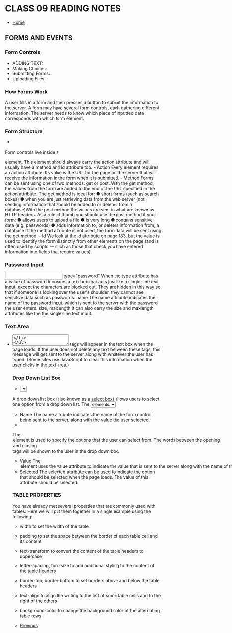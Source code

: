 # CLASS 09 READING NOTES

- [Home](https://seidomo.github.io/201-reading-notes/home) 

## FORMS AND EVENTS

### Form Controls
- ADDING TEXT:
- Making Choices:
- Submitting Forms:
- Uploading Files:

### How Forms Work

A user fills in a form and then presses a button
to submit the information to the server.
A form may have several form controls, each
gathering different information. The server
needs to know which piece of inputted data
corresponds with which form element.

### Form Structure

- <form>
Form controls live inside a
<form> element. This element
should always carry the action
attribute and will usually have a
method and id attribute too.
- Action
Every <form> element requires
an action attribute. Its value
is the URL for the page on the
server that will receive the
information in the form when it
is submitted.
- Method
Forms can be sent using one of
two methods: get or post.
With the get method, the values
from the form are added to
the end of the URL specified in
the action attribute. The get
method is ideal for:
● short forms (such as search
boxes)
● when you are just retrieving
data from the web server
(not sending information that
should be added to or deleted
from a database)With the post method the
values are sent in what are
known as HTTP headers. As a
rule of thumb you should use the
post method if your form:
● allows users to upload a file
● is very long
● contains sensitive data
(e.g. passwords)
● adds information to, or
deletes information from, a 
database If the method attribute is not
used, the form data will be sent
using the get method.
- Id
We look at the id attribute on
page 183, but the value is used to
identify the form distinctly from
other elements on the page (and
is often used by scripts — such
as those that check you have
entered information into fields
that require values).

### Password Input

<input>
type="password"
When the type attribute has
a value of password it creates
a text box that acts just like a
single-line text input, except
the characters are blocked out.
They are hidden in this way so
that if someone is looking over
the user's shoulder, they cannot
see sensitive data such as
passwords.
name
The name attribute indicates
the name of the password input,
which is sent to the server with
the password the user enters.
size, maxlength
It can also carry the size and
maxlength attributes like the
the single-line text input.

### Text Area

- <textarea>
The <textarea> element
is used to create a mutli-line
text input. Unlike other input
elements this is not an empty
element. It should therefore have
an opening and a closing tag.
Any text that appears between
the opening <textarea> and
closing </textarea> tags will
appear in the text box when the
page loads.
If the user does not delete any
text between these tags, this
message will get sent to the
server along with whatever the
user has typed. (Some sites
use JavaScript to clear this
information when the user clicks
in the text area.)

### Drop Down List Box

- <select>
A drop down list box (also
known as a select box) allows
users to select one option from a
drop down list.
The <select> element is used
to create a drop down list box. It
contains two or more <option>
elements.
- Name
The name attribute indicates the
name of the form control being
sent to the server, along with the
value the user selected.
- <option>
The <option> element is used
to specify the options that the
user can select from. The words
between the opening <option>
and closing </option> tags will
be shown to the user in the drop
down box.
- Value
The <option> element uses the
value attribute to indicate the
value that is sent to the server
along with the name of the
control if this option is selected.
- Selected
The selected attribute can be
used to indicate the option that
should be selected when the
page loads. The value of this
attribute should be selected.

### TABLE PROPERTIES

You have already met several
properties that are commonly
used with tables. Here we will
put them together in a single
example using the following:
- width to set the width of the table
- padding to set the space
between the border of each table
cell and its content
- text-transform to convert the
content of the table headers to
uppercase
- letter-spacing, font-size
to add additional styling to the
content of the table headers
- border-top, border-bottom
to set borders above and below
the table headers
- text-align to align the writing
to the left of some table cells and
to the right of the others
- background-color to change
the background color of the
alternating table rows


- [Previous](https://seidomo.github.io/201-reading-notes/class08) 
